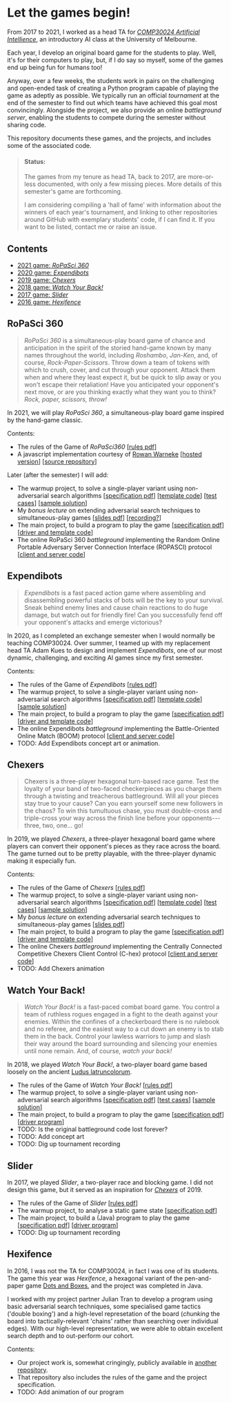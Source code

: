 # Let the games begin!

From 2017 to 2021, I worked as a head TA for
[*COMP30024 Artificial Intellience*](https://handbook.unimelb.edu.au/subjects/comp30024/print),
an introductory AI class at the University of Melbourne.

Each year, I develop an original board game for the students to play. Well,
it's for their computers to play, but, if I do say so myself, some of the
games end up being fun for humans too!

Anyway, over a few weeks, the students work in pairs on the challenging and
open-ended task of creating a Python program capable of playing the game as
adeptly as possible.
We typically run an official *tournament* at the end of the semester to find
out which teams have achieved this goal most convincingly.
Alongside the project, we also provide an online *battleground server*,
enabling the students to compete during the semester without sharing code.

This repository documents these games, and the projects, and includes some
of the associated code.

> #### Status:
> 
> The games from my tenure as head TA, back to 2017, are more-or-less
> documented, with only a few missing pieces.
> More details of this semester's game are forthcoming.
> 
> I am considering compiling a 'hall of fame' with information about the
> winners of each year's tournament, and linking to other repositories
> around GitHub with exemplary students' code, if I can find it.
> If you want to be listed, contact me or raise an issue.


## Contents

* [2021 game: *RoPaSci 360*](#ropasci-360)
* [2020 game: *Expendibots*](#expendibots)
* [2019 game: *Chexers*](#chexers)
* [2018 game: *Watch Your Back!*](#watch-your-back)
* [2017 game: *Slider*](#slider)
* [2016 game: *Hexifence*](#hexifence)


## RoPaSci 360

> *RoPaSci 360* is a simultaneous-play board game of chance and anticipation
> in the spirit of the storied hand-game known by many names throughout the
> world, including *Roshambo*, *Jan-Ken*, and, of course,
> *Rock-Paper-Scissors*.
> Throw down a team of tokens with which to crush, cover, and cut through
> your opponent. Attack them when and where they least expect it, but be
> quick to slip away or you won't escape their retaliation!
> Have you anticipated your opponent's next move, or are you thinking
> exactly what they want you to think? *Rock, paper, scissors, throw!*

In 2021, we will play *RoPaSci 360*, a simultaneous-play board game inspired
by the hand-game classic.

Contents:

* The rules of the Game of *RoPaSci360*
  \[[rules pdf](2021-rps360/game-rules/game-rules.pdf)\]
* A javascript implementation courtesy of
  [Rowan Warneke](https://github.com/rwarneke)
  \[[hosted version](https://ropasci360.herokuapp.com)\]
  \[[source repository](https://github.com/rwarneke/RoPaSci360)\]

Later (after the semester) I will add:

* The warmup project, to solve a single-player variant using non-adversarial
  search algorithms
  \[[specification pdf](#)\]
  \[[template code](#)\]
  \[[test cases](#)\]
  \[[sample solution](#)\]
* My *bonus lecture* on extending adversarial search techniques to
  simultaneous-play games
  \[[slides pdf](#)\]
  \[[recording?](#)\]
* The main project, to build a program to play the game
  \[[specification pdf](#)\]
  \[[driver and template code](#)\]
* The online RoPaSci 360 *battleground* implementing the Random Online
  Portable Adversary Server Connection Interface (ROPASCI) protocol
  \[[client and server code](#)\]


## Expendibots

> *Expendibots* is a fast paced action game where assembling and
> disassembling powerful stacks of bots will be the key to your survival.
> Sneak behind enemy lines and cause chain reactions to do huge damage,
> but watch out for friendly fire!
> Can you successfully fend off your opponent's attacks and emerge
> victorious?

In 2020, as I completed an exchange semester when I would normally be
teaching COMP30024. Over summer, I teamed up with my replacement head TA
Adam Kues to design and implement *Expendibots*, one of our most dynamic,
challenging, and exciting AI games since my first semester.

Contents:

* The rules of the Game of *Expendibots*
  \[[rules pdf](2020-expendibots/game-rules/game-rules.pdf)\]
* The warmup project, to solve a single-player variant using
  non-adversarial search algorithms
  \[[specification pdf](2020-expendibots/warmup/specification.pdf)\]
  \[[template code](2020-expendibots/warmup/)\]
  \[[sample solution](2020-expendibots/warmup/)\]
* The main project, to build a program to play the game
  \[[specification pdf](2020-expendibots/project/specification.pdf)\]
  \[[driver and template code](2020-expendibots/project/)\]
* The online Expendibots *battleground* implementing the
  Battle-Oriented Online Match (BOOM) protocol
  \[[client and server code](2020-expendibots/project/)\]
* TODO: Add Expendibots concept art or animation.


## Chexers

> Chexers is a three-player hexagonal turn-based race game.
> Test the loyalty of your band of two-faced checkerpieces as you charge
> them through a twisting and treacherous battleground.
> Will all your pieces stay true to your cause?
> Can you earn yourself some new followers in the chaos?
> To win this tumultuous chase, you must double-cross and triple-cross your
> way across the finish line before your opponents---three, two, one... go!

In 2019, we played *Chexers*, a three-player hexagonal board game where
players can convert their opponent's pieces as they race across the board.
The game turned out to be pretty playable, with the three-player dynamic
making it especially fun.

Contents:

* The rules of the Game of *Chexers*
  \[[rules pdf](2019-chexers/game-rules/game-rules.pdf)\]
* The warmup project, to solve a single-player variant using
  non-adversarial search algorithms
  \[[specification pdf](2019-chexers/warmup/specification.pdf)\]
  \[[template code](2019-chexers/warmup/template/)\]
  \[[test cases](2019-chexers/warmup/test-cases/)\]
  \[[sample solution](2019-chexers/warmup/sample-solution/)\]
* My *bonus lecture* on extending adversarial search techniques to
  simultaneous-play games
  \[[slides pdf](2019-chexers/maxn-lecture.pdf)\]
* The main project, to build a program to play the game
  \[[specification pdf](2019-chexers/project/specification.pdf)\]
  \[[driver and template code](2019-chexers/project/)\]
* The online Chexers *battleground* implementing the
  Centrally Connected Competitive Chexers Client Control (C-hex)
  protocol
  \[[client and server code](2019-chexers/project/)\]
* TODO: Add Chexers animation


## Watch Your Back!

> *Watch Your Back!* is a fast-paced combat board game.
> You control a team of ruthless rogues engaged in a fight to the death
> against your enemies.
> Within the confines of a checkerboard there is no rulebook and no
> referee, and the easiest way to a cut down an enemy is to stab
> them in the back.
> Control your lawless warriors to jump and slash their way around
> the board surrounding and silencing your enemies until none remain.
> And, of course, *watch your back!*

In 2018, we played *Watch Your Back!*, a two-player board game based loosely
on the ancient
[Ludus latruncolorum](https://en.wikipedia.org/wiki/Ludus_latrunculorum).

* The rules of the Game of *Watch Your Back!*
  \[[rules pdf](2018-wub/game-rules/game-rules.pdf)\]
* The warmup project, to solve a single-player variant using
  non-adversarial search algorithms
  \[[specification pdf](2018-wub/warmup/specification.pdf)\]
  \[[test cases](2018-wub/warmup/test-cases/)\]
  \[[sample solution](2018-wub/warmup/sample/solution/)\]
* The main project, to build a program to play the game
  \[[specification pdf](2019-wub/project/specification.pdf)\]
  \[[driver program](2019-wub/project/referee.py)\]
* TODO: Is the original battleground code lost forever?
* TODO: Add concept art
* TODO: Dig up tournament recording


## Slider

In 2017, we played *Slider*, a two-player race and blocking game. I did not
design this game, but it served as an inspiration for
[*Chexers*](#chexers) of 2019.

* The rules of the Game of *Slider*
  \[[rules pdf](2017-slider/game-rules/game-rules.pdf)\]
* The warmup project, to analyse a static game state
  \[[specification pdf](2017-slider/warmup/specification.pdf)\]
* The main project, to build a (Java) program to play the game
  \[[specification pdf](2017-slider/project/specification.pdf)\]
  \[[driver program](2017-slider/project/Referee.java)\]
* TODO: Dig up tournament recording

## Hexifence

In 2016, I was not the TA for COMP30024, in fact I was one of its students.
The game this year was *Hexifence*, a hexagonal variant of the pen-and-paper
game [Dots and Boxes](https://en.wikipedia.org/wiki/Dots_and_Boxes), and the
project was completed in Java.

I worked with my project partner Julian Tran to develop a program using basic
adversarial search techniques, some specialised game tactics ('double boxing')
and a high-level represetation of the board (*chunking* the board into
tactically-relevant 'chains' rather than searching over individual edges).
With our high-level representation, we were able to obtain excellent search
depth and to out-perform our cohort.

Contents:
* Our project work is, somewhat cringingly, publicly available in [another
  repository](https://github.com/matomatical/AI-projectB).
* That repository also includes the rules of the game and the project
  specification.
* TODO: Add animation of our program

